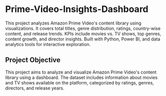 # Prime-Video-Insights-Dashboard
This project analyzes Amazon Prime Video's content library using visualizations. It covers total titles, genre distribution, ratings, country-wise content, and release trends. KPIs include movies vs. TV shows, top genres, content growth, and director insights. Built with Python, Power BI, and data analytics tools for interactive exploration.
## Project Objective
This project aims to analyze and visualize Amazon Prime Video's content library using a dashboard. The dataset includes information about movies and TV shows available on the platform, categorized by ratings, genres, directors, and release years.
